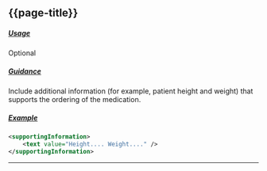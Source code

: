 ## {{page-title}}

<h5><ins>Usage</ins></h5>

<span class="mro-circle optional" title="Optional"></span> Optional


<h5><ins>Guidance</ins></h5>

Include additional information (for example, patient height and weight) that supports the ordering of the medication.

<h5><ins>Example</ins></h5>

```xml
<supportingInformation>
    <text value="Height.... Weight...." />
</supportingInformation>
```

---